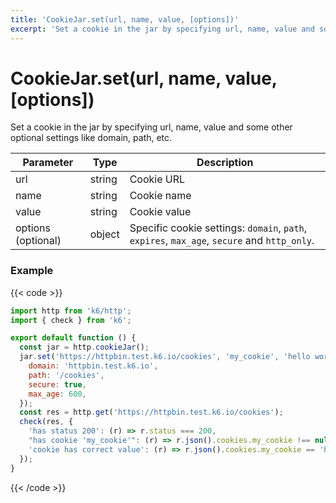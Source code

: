 ```yaml
---
title: 'CookieJar.set(url, name, value, [options])'
excerpt: 'Set a cookie in the jar by specifying url, name, value and some other optional settings like domain, path, etc.'
---
```


# CookieJar.set(url, name, value, [options])

Set a cookie in the jar by specifying url, name, value and some other optional settings like domain, path, etc.

| Parameter          | Type   | Description                                                                                 |
| ------------------ | ------ | ------------------------------------------------------------------------------------------- |
| url                | string | Cookie URL                                                                                  |
| name               | string | Cookie name                                                                                 |
| value              | string | Cookie value                                                                                |
| options (optional) | object | Specific cookie settings: `domain`, `path`, `expires`, `max_age`, `secure` and `http_only`. |

### Example

{{< code >}}

```javascript
import http from 'k6/http';
import { check } from 'k6';

export default function () {
  const jar = http.cookieJar();
  jar.set('https://httpbin.test.k6.io/cookies', 'my_cookie', 'hello world', {
    domain: 'httpbin.test.k6.io',
    path: '/cookies',
    secure: true,
    max_age: 600,
  });
  const res = http.get('https://httpbin.test.k6.io/cookies');
  check(res, {
    'has status 200': (r) => r.status === 200,
    "has cookie 'my_cookie'": (r) => r.json().cookies.my_cookie !== null,
    'cookie has correct value': (r) => r.json().cookies.my_cookie == 'hello world',
  });
}
```

{{< /code >}}
